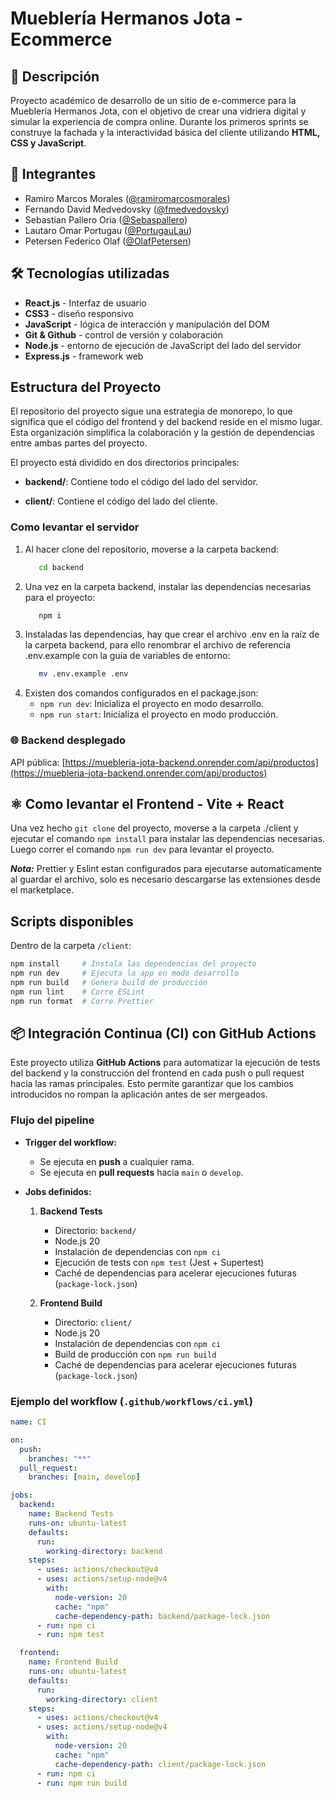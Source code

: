 # Mueblería Hermanos Jota - Ecommerce

## 📌 Descripción

Proyecto académico de desarrollo de un sitio de e-commerce para la Mueblería Hermanos Jota, con el objetivo de crear una vidriera digital y simular la experiencia de compra online. Durante los primeros sprints se construye la fachada y la interactividad básica del cliente utilizando **HTML, CSS y JavaScript**.

## 👥 Integrantes

- Ramiro Marcos Morales ([@ramiromarcosmorales](https://github.com/ramiromarcosmorales))
- Fernando David Medvedovsky ([@fmedvedovsky](https://github.com/fmedvedovsky))
- Sebastian Pallero Oria ([@Sebaspallero](https://github.com/Sebaspallero))
- Lautaro Omar Portugau ([@PortugauLau](https://github.com/PortugauLau))
- Petersen Federico Olaf ([@OlafPetersen](https://github.com/OlafPetersen))

## 🛠️ Tecnologías utilizadas

- **React.js** - Interfaz de usuario
- **CSS3** - diseño responsivo
- **JavaScript** - lógica de interacción y manipulación del DOM
- **Git & Github** - control de versión y colaboración
- **Node.js** - entorno de ejecución de JavaScript del lado del servidor
- **Express.js** - framework web

## Estructura del Proyecto

El repositorio del proyecto sigue una estrategia de monorepo, lo que significa que el código del frontend y del backend reside en el mismo lugar. Esta organización simplifica la colaboración y la gestión de dependencias entre ambas partes del proyecto.

El proyecto está dividido en dos directorios principales:

- **backend/**: Contiene todo el código del lado del servidor.

- **client/**: Contiene el código del lado del cliente.

### Como levantar el servidor

1. Al hacer clone del repositorio, moverse a la carpeta backend:
   ```sh
      cd backend
   ```
2. Una vez en la carpeta backend, instalar las dependencias necesarias para el proyecto:
   ```sh
      npm i
   ```
3. Instaladas las dependencias, hay que crear el archivo .env en la raíz de la carpeta backend, para ello renombrar el archivo de referencia .env.example con la guía de variables de entorno:
   ```sh
      mv .env.example .env
   ```
4. Existen dos comandos configurados en el package.json:
   - `npm run dev`: Inicializa el proyecto en modo desarrollo.
   - `npm run start`: Inicializa el proyecto en modo producción.

### 🌐 Backend desplegado

API pública: [https://muebleria-jota-backend.onrender.com/api/productos](https://muebleria-jota-backend.onrender.com/api/productos)

## ⚛️ Como levantar el Frontend - Vite + React

Una vez hecho `git clone` del proyecto, moverse a la carpeta ./client y ejecutar el comando `npm install` para instalar las dependencias necesarias. Luego correr el comando `npm run dev` para levantar el proyecto.

**_Nota:_** Prettier y Eslint estan configurados para ejecutarse automaticamente al guardar el archivo, solo es necesario descargarse las extensiones desde el marketplace.

## Scripts disponibles

Dentro de la carpeta `/client`:

```bash
npm install     # Instala las dependencias del proyecto
npm run dev     # Ejecuta la app en modo desarrollo
npm run build   # Genera build de producción
npm run lint    # Corre ESLint
npm run format  # Corre Prettier
```

## 📦 Integración Continua (CI) con GitHub Actions

Este proyecto utiliza **GitHub Actions** para automatizar la ejecución de tests del backend y la construcción del frontend en cada push o pull request hacia las ramas principales. Esto permite garantizar que los cambios introducidos no rompan la aplicación antes de ser mergeados.

### Flujo del pipeline

- **Trigger del workflow:**

  - Se ejecuta en **push** a cualquier rama.
  - Se ejecuta en **pull requests** hacia `main` o `develop`.

- **Jobs definidos:**

  1. **Backend Tests**

     - Directorio: `backend/`
     - Node.js 20
     - Instalación de dependencias con `npm ci`
     - Ejecución de tests con `npm test` (Jest + Supertest)
     - Caché de dependencias para acelerar ejecuciones futuras (`package-lock.json`)

  2. **Frontend Build**
     - Directorio: `client/`
     - Node.js 20
     - Instalación de dependencias con `npm ci`
     - Build de producción con `npm run build`
     - Caché de dependencias para acelerar ejecuciones futuras (`package-lock.json`)

### Ejemplo del workflow (`.github/workflows/ci.yml`)

```yaml
name: CI

on:
  push:
    branches: "**"
  pull_request:
    branches: [main, develop]

jobs:
  backend:
    name: Backend Tests
    runs-on: ubuntu-latest
    defaults:
      run:
        working-directory: backend
    steps:
      - uses: actions/checkout@v4
      - uses: actions/setup-node@v4
        with:
          node-version: 20
          cache: "npm"
          cache-dependency-path: backend/package-lock.json
      - run: npm ci
      - run: npm test

  frontend:
    name: Frontend Build
    runs-on: ubuntu-latest
    defaults:
      run:
        working-directory: client
    steps:
      - uses: actions/checkout@v4
      - uses: actions/setup-node@v4
        with:
          node-version: 20
          cache: "npm"
          cache-dependency-path: client/package-lock.json
      - run: npm ci
      - run: npm run build
```
